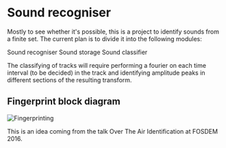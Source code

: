 Sound recogniser
================

Mostly to see whether it's possible, this is a project to identify sounds from a finite set. The current plan is to divide it into the following modules:

Sound recogniser
Sound storage
Sound classifier

The classifying of tracks will require performing a fourier on each time interval (to be decided) in the track and identifying amplitude peaks in different sections of the resulting transform.

Fingerprint block diagram
-------------------------
![Fingerprinting](fingerprint.png "Fingerprinting")

This is an idea coming from the talk Over The Air Identification at FOSDEM 2016.
